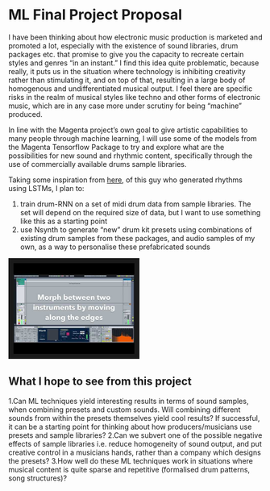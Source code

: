 # ML Final Project Proposal

I have been thinking about how electronic music production is marketed and promoted a lot, especially with the existence of sound libraries, drum packages etc. that promise to give you the capacity to recreate certain styles and genres “in an instant.” I find this idea quite problematic, because really, it puts us in the situation where technology is inhibiting creativity rather than stimulating it, and on top of that, resulting in a large body of homogenous and undifferentiated musical output. I feel there are specific risks in the realm of musical styles like techno and other forms of electronic music, which are in any case more under scrutiny for being “machine” produced.

In line with the Magenta project’s own goal to give artistic capabilities to many people through machine learning, I will use some of the models from the Magenta Tensorflow Package to try and explore what are the possibilities for new sound and rhythmic content, specifically through the use of commercially available drums sample libraries.

Taking some inspiration from [here](https://medium.com/@snikolov/neuralbeats-generative-techno-with-recurrent-neural-networks-3824d7ba7972), of this guy who generated rhythms using LSTMs, I plan to:
1. train drum-RNN on a set of midi drum data from sample libraries. The set will depend on the required size of data, but I want to use something like this as a starting point
2. use Nsynth to generate “new” drum kit presets using combinations of existing drum samples from these packages, and audio samples of my own, as a way to personalise these prefabricated sounds

<a href="https://www.youtube.com/watch?v=rU2ieu5o5DQ" target="_blank"><img src="https://github.com/artintelclass/final-andrjjr/blob/master/0.jpg" 
alt="VIDEO" width="240" height="180" border="10" /></a>

## What I hope to see from this project

1.Can ML techniques yield interesting results in terms of sound samples, when combining presets and custom sounds. Will combining different sounds from within the presets themselves yield cool results? If successful, it can be a starting point for thinking about how producers/musicians use presets and sample libraries?
2.Can we subvert one of the possible negative effects of sample libraries i.e. reduce homogeneity of sound output, and put creative control in a musicians hands, rather than a company which designs the presets?
3.How well do these ML techniques work in situations where musical content is quite sparse and repetitive (formalised drum patterns, song structures)?
